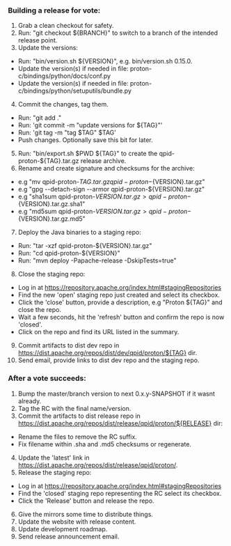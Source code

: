 ### Building a release for vote:

1. Grab a clean checkout for safety.
2. Run: "git checkout ${BRANCH}" to switch to a branch of the intended release point.
3. Update the versions:
  - Run: "bin/version.sh ${VERSION}", e.g. bin/version.sh 0.15.0.
  - Update the version(s) if needed in file: proton-c/bindings/python/docs/conf.py
  - Update the version(s) if needed in file: proton-c/bindings/python/setuputils/bundle.py
4. Commit the changes, tag them.
  - Run: "git add ."
  - Run: 'git commit -m "update versions for ${TAG}"'
  - Run: 'git tag -m "tag $TAG" $TAG'
  - Push changes. Optionally save this bit for later.
5. Run: "bin/export.sh $PWD ${TAG}" to create the qpid-proton-${TAG}.tar.gz release archive.
6. Rename and create signature and checksums for the archive:
  - e.g "mv qpid-proton-${TAG}.tar.gz qpid-proton-${VERSION}.tar.gz"
  - e.g "gpg --detach-sign --armor qpid-proton-${VERSION}.tar.gz"
  - e.g "sha1sum qpid-proton-${VERSION}.tar.gz > qpid-proton-${VERSION}.tar.gz.sha1"
  - e.g "md5sum qpid-proton-${VERSION}.tar.gz > qpid-proton-${VERSION}.tar.gz.md5"
7. Deploy the Java binaries to a staging repo:
  - Run: "tar -xzf qpid-proton-${VERSION}.tar.gz"
  - Run: "cd qpid-proton-${VERSION}"
  - Run: "mvn deploy -Papache-release -DskipTests=true"
8. Close the staging repo:
  - Log in at https://repository.apache.org/index.html#stagingRepositories
  - Find the new 'open' staging repo just created and select its checkbox.
  - Click the 'close' button, provide a description, e.g "Proton ${TAG}" and close the repo.
  - Wait a few seconds, hit the 'refresh' button and confirm the repo is now 'closed'.
  - Click on the repo and find its URL listed in the summary.
9. Commit artifacts to dist dev repo in https://dist.apache.org/repos/dist/dev/qpid/proton/${TAG} dir.
10. Send email, provide links to dist dev repo and the staging repo.


### After a vote succeeds:

1. Bump the master/branch version to next 0.x.y-SNAPSHOT if it wasnt already.
2. Tag the RC with the final name/version.
3. Commit the artifacts to dist release repo in https://dist.apache.org/repos/dist/release/qpid/proton/${RELEASE} dir:
  - Rename the files to remove the RC suffix.
  - Fix filename within .sha and .md5 checksums or regenerate.
4. Update the 'latest' link in https://dist.apache.org/repos/dist/release/qpid/proton/.
5. Release the staging repo:
  - Log in at https://repository.apache.org/index.html#stagingRepositories
  - Find the 'closed' staging repo representing the RC select its checkbox.
  - Click the 'Release' button and release the repo.
6. Give the mirrors some time to distribute things.
7. Update the website with release content.
8. Update development roadmap.
9. Send release announcement email.
